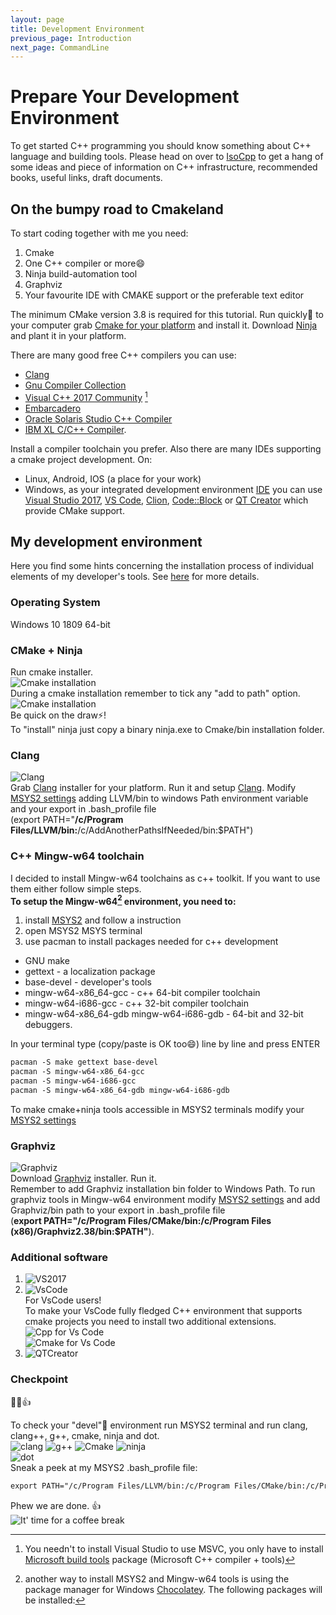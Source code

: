 ```yaml
---
layout: page
title: Development Environment
previous_page: Introduction
next_page: CommandLine
---
```


# Prepare Your Development Environment

To get started C++ programming you should know something about C++ language and building tools. Please head on over to [IsoCpp]({{site.baseurl}}/Docs/AdditionalReadingResources#iso-cpp) to get a hang of some ideas and piece of information on C++ infrastructure, recommended books, useful links, draft documents.

## On the bumpy road to Cmakeland

To start coding together with me you need:

1. Cmake
2. One C++ compiler or more:smile:
3. Ninja build-automation tool
4. Graphviz
5. Your favourite IDE with CMAKE support or the preferable text editor

The minimum CMake version 3.8 is required for this tutorial. Run quickly:runner: to your computer grab [Cmake for your platform](https://cmake.org/download/) and install it. Download [Ninja](https://ninja-build.org/) and plant it in your platform.  

There are many good free C++ compilers you can use:

- [Clang](http://clang.llvm.org/get_started.html)
- [Gnu Compiler Collection](http://gcc.gnu.org/)
- [Visual C++ 2017 Community](https://visualstudio.microsoft.com/vs/features/cplusplus/) [^1]
- [Embarcadero](https://www.embarcadero.com/free-tools/ccompiler)
- [Oracle Solaris Studio C++ Compiler](https://www.oracle.com/technetwork/server-storage/developerstudio/overview/index.html)
- [IBM XL C/C++ Compiler](https://www.ibm.com/us-en/marketplace/xl-cpp-linux-compiler-power).

[^1]: You needn't to install Visual Studio to use MSVC, you only have to install [Microsoft build tools](https://www.visualstudio.com/downloads/#build-tools-for-visual-studio-2017) package (Microsoft C++ compiler + tools)

Install a compiler toolchain you prefer.
Also there are many IDEs supporting a cmake project development. On:

- Linux, Android, IOS (a place for your work)
- Windows, as your integrated development environment [IDE](https://en.wikipedia.org/wiki/Integrated_development_environment) you can use [Visual Studio 2017](https://docs.microsoft.com/en-us/visualstudio/install/install-visual-studio?view=vs-2017), [VS Code](https://code.visualstudio.com/), [Clion](https://www.jetbrains.com/clion/), [Code::Block](http://www.codeblocks.org/) or [QT Creator](https://www.qt.io/qt-features-libraries-apis-tools-and-ide/) which provide CMake support.  

## My development environment

Here you find some hints concerning the installation process of individual elements of my developer's tools. See [here]({{site.baseurl}}/Docs/AdditionalReadingResources) for more details.

### Operating System

Windows 10 1809 64-bit  

### CMake + Ninja

Run cmake installer.  
![Cmake installation](../assets/cmakeinstall.png)  
During a cmake installation remember to tick any "add to path" option.  
![Cmake installation](../assets/cmakestuff.png)  
Be quick on the draw:zap:!  
To "install" ninja just copy a binary ninja.exe to Cmake/bin installation folder.  

### Clang

![Clang](../assets/clang.png)  
Grab [Clang](http://releases.llvm.org/download.html) installer for your platform. Run it and setup [Clang]({{site.baseurl}}/Docs/AdditionalReadingResources#clang).
Modify [MSYS2 settings]({{site.baseurl}}/Docs/CommandLine#msys2) adding LLVM/bin to windows Path environment variable and your export in .bash_profile file  
(export PATH="**/c/Program Files/LLVM/bin:**/c/AddAnotherPathsIfNeeded/bin:$PATH")

### C++ Mingw-w64 toolchain

I decided to install Mingw-w64 toolchains as c++ toolkit. If you want to use them either follow simple steps.  
**To setup the Mingw-w64[^2] environment, you need to:**

1. install [MSYS2](http://www.msys2.org/) and follow a instruction
2. open MSYS2 MSYS terminal
3. use pacman to install packages needed for c++ development

[^2]:another way to install MSYS2 and Mingw-w64 tools is using the package manager for Windows [Chocolatey](https://chocolatey.org/search?q=mingw-w64).
The following packages will be installed:

- GNU make  
- gettext - a localization package  
- base-devel - developer's tools  
- mingw-w64-x86_64-gcc - c++ 64-bit compiler toolchain  
- mingw-w64-i686-gcc -   c++ 32-bit compiler toolchain  
- mingw-w64-x86_64-gdb mingw-w64-i686-gdb - 64-bit and 32-bit debuggers.  

In your terminal type (copy/paste is OK too:smile:) line by line and press ENTER

```txt
pacman -S make gettext base-devel
pacman -S mingw-w64-x86_64-gcc
pacman -S mingw-w64-i686-gcc
pacman -S mingw-w64-x86_64-gdb mingw-w64-i686-gdb
```

To make cmake+ninja tools accessible in MSYS2 terminals modify your [MSYS2 settings]({{site.baseurl}}/Docs/CommandLine#msys2)  

### Graphviz

![Graphviz](../assets/graphviz.png)  
Download [Graphviz](https://graphviz.gitlab.io/download/) installer. Run it.  
Remember to add Graphviz installation bin folder to Windows Path. To run graphviz tools in Mingw-w64 environment modify [MSYS2 settings]({{site.baseurl}}/Docs/CommandLine#msys2) and add Graphviz/bin path to your export in .bash_profile file  
(**export PATH="/c/Program Files/CMake/bin:/c/Program Files (x86)/Graphviz2.38/bin:$PATH"**).  

### Additional software

1. ![VS2017](../assets/Vs2017.png)  
2. ![VsCode](../assets/VsCode.png)  
    For VsCode users!  
    To make your VsCode fully fledged C++ environment that supports cmake projects you need to install two additional extensions.  
    ![Cpp for Vs Code](../assets/cppextvscode.png)  
    ![Cmake for Vs Code](../assets/cmakeextvscode.png)  
3. ![QTCreator](../assets/QTCreator.png)  

### Checkpoint

:muscle::wink::+1:  

To check your "devel":facepunch: environment run MSYS2 terminal and run clang, clang++, g++, cmake, ninja and dot.  
![clang](../assets/clangmsys2.png)
![g++](../assets/g++.png)
![Cmake](../assets/cmake.png)
![ninja](../assets/ninja.png)  
![dot](../assets/dot.png)  
Sneak a peek at my MSYS2 .bash_profile file:

```txt
export PATH="/c/Program Files/LLVM/bin:/c/Program Files/CMake/bin:/c/Program Files (x86)/Graphviz2.38/bin:$PATH
```

Phew we are done. :+1:  
![It' time for a coffee break](http://events.hooverlibrary.org/images/events/hoover/coffeepitch.jpg "It' time for a coffee break")